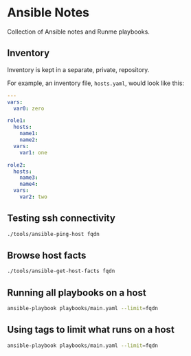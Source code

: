 # Ansible Notes

Collection of Ansible notes and Runme playbooks.

## Inventory

Inventory is kept in a separate, private, repository.

For example, an inventory file, `hosts.yaml`, would look like this:

```yaml
---
vars:
  var0: zero

role1:
  hosts:
    name1:
    name2:
  vars:
    var1: one

role2:
  hosts:
    name3:
    name4:
  vars:
    var2: two
```

## Testing ssh connectivity

```bash
./tools/ansible-ping-host fqdn
```

## Browse host facts

```bash
./tools/ansible-get-host-facts fqdn
```

## Running all playbooks on a host

```bash
ansible-playbook playbooks/main.yaml --limit=fqdn
```

## Using tags to limit what runs on a host

```bash
ansible-playbook playbooks/main.yaml --limit=fqdn
```
